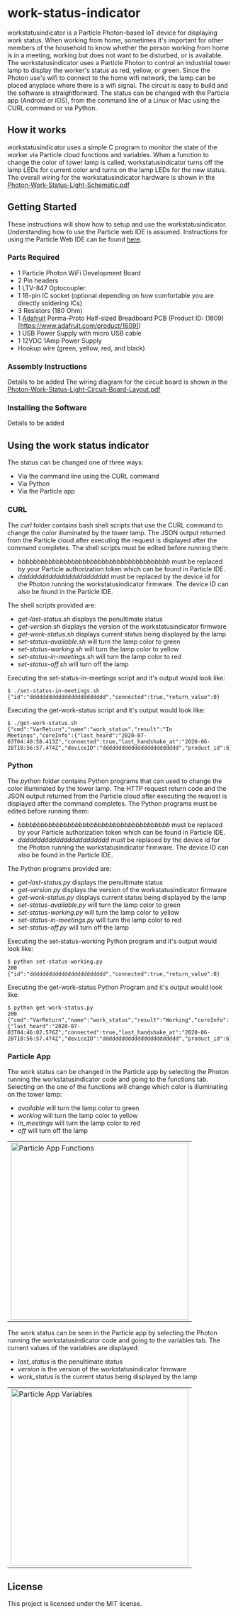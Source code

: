 # work-status-indicator
workstatusindicator is a Particle Photon-based IoT device for displaying work status. When working from home, sometimes it's important for other members of the household to know whether the person working from home is in a meeting, working but does not want to be disturbed, or is available. The workstatusindicator uses a Particle Photon to control an industrial tower lamp to display the worker's status as red, yellow, or green. Since the Photon use's wifi to connect to the home wifi network, the lamp can be placed anyplace where there is a wifi signal. The circuit is easy to build and the software is straightforward. The status can be changed with the Particle app (Android or iOS), from the command line of a Linux or Mac using the CURL command or via Python. 

## How it works
workstatusindicator uses a simple C program to monitor the state of the worker via Particle cloud functions and variables. When a function to change the color of tower lamp is called, workstatusindicator turns off the lamp LEDs for current color and turns on the lamp LEDs for the new status. 
The overall wiring for the workstatusindicator hardware is shown in the [Photon-Work-Status-Light-Schematic.pdf](https://github.com/makeralchemy/work-status-indicator/blob/master/Photon-Work-Status-Light-Schematic.pdf)

## Getting Started
These instructions will show how to setup and use the workstatusindicator. Understanding how to use the Particle web IDE is assumed. Instructions for using the Particle Web IDE can be found [here](https://docs.particle.io/tutorials/developer-tools/build/).

### Parts Required
- 1 Particle Photon WiFi Development Board
- 2 Pin headers
- 1 LTV-847 Optocoupler. 
- 1 16-pin IC socket (optional depending on how comfortable you are directly soldering ICs)
- 3 Resistors (180 Ohm)
- 1 [Adafruit](https://www.adafruit.com/) Perma-Proto Half-sized Breadboard PCB (Product ID: (1609)[https://www.adafruit.com/product/1609])
- 1 USB Power Supply with micro USB cable
- 1 12VDC 1Amp Power Supply
- Hookup wire (green, yellow, red, and black)

### Assembly Instructions
Details to be added
The wiring diagram for the circuit board is shown in the [Photon-Work-Status-Light-Circuit-Board-Layout.pdf](https://github.com/makeralchemy/work-status-indicator/blob/master/Photon-Work-Status-Light-Circuit-Board-Layout.pdf)

### Installing the Software
Details to be added

## Using the work status indicator
The status can be changed one of three ways:
- Via the command line using the CURL command
- Via Python
- Via the Particle app

### CURL
The *curl* folder contains bash shell scripts that use the CURL command to change the color illuminated by the tower lamp. 
The JSON output returned from the Particle cloud after executing the request is displayed after the command completes.
The shell scripts must be edited before running them:
- *bbbbbbbbbbbbbbbbbbbbbbbbbbbbbbbbbbbbbbbb* must be replaced by your Particle authorization token which can be found in Particle IDE.
- *dddddddddddddddddddddddd* must be replaced by the device id for the Photon running the workstatusindicator firmware. The device ID can also be found in the Particle IDE.

The shell scripts provided are:
- *get-last-status.sh* displays the penultimate status
- *get-version.sh* displays the version of the workstatusindicator firmware
- *get-work-status.sh* displays current status being displayed by the lamp  
- *set-status-available.sh* will turn the lamp color to green  
- *set-status-working.sh* will turn the lamp color to yellow  
- *set-status-in-meetings.sh* will turn the lamp color to red 
- *set-status-off.sh* will turn off the lamp 

Executing the set-status-in-meetings script and it's output would look like:
```
$ ./set-status-in-meetings.sh
{"id":"dddddddddddddddddddddddd","connected":true,"return_value":0}
```
Executing the get-work-status script and it's output would look like:
```
$ ./get-work-status.sh
{"cmd":"VarReturn","name":"work_status","result":"In Meetings","coreInfo":{"last_heard":"2020-07-03T04:40:58.413Z","connected":true,"last_handshake_at":"2020-06-28T18:56:57.474Z","deviceID":"dddddddddddddddddddddddd","product_id":6}}
```

### Python
The *python* folder contains Python programs that can used to change the color illuminated by the tower lamp. 
The HTTP request return code and the JSON output returned from the Particle cloud after executing the request is displayed after the command completes.
The Python programs must be edited before running them:
- *bbbbbbbbbbbbbbbbbbbbbbbbbbbbbbbbbbbbbbbb* must be replaced by your Particle authorization token which can be found in Particle IDE.
- *dddddddddddddddddddddddd* must be replaced by the device id for the Photon running the workstatusindicator firmware. The device ID can also be found in the Particle IDE.

The Python programs provided are:
- *get-last-status.py* displays the penultimate status
- *get-version.py* displays the version of the workstatusindicator firmware
- *get-work-status.py* displays current status being displayed by the lamp  
- *set-status-available.py* will turn the lamp color to green  
- *set-status-working.py* will turn the lamp color to yellow  
- *set-status-in-meetings.py* will turn the lamp color to red 
- *set-status-off.py* will turn off the lamp 

Executing the set-status-working Python program and it's output would look like:
```
$ python set-status-working.py
200
{"id":"dddddddddddddddddddddddd","connected":true,"return_value":0}
```
Executing the get-work-status Python Program and it's output would look like:
```
$ python get-work-status.py
200
{"cmd":"VarReturn","name":"work_status","result":"Working","coreInfo":{"last_heard":"2020-07-03T04:46:02.576Z","connected":true,"last_handshake_at":"2020-06-28T18:56:57.474Z","deviceID":"dddddddddddddddddddddddd","product_id":6}}
```

### Particle App
The work status can be changed in the Particle app by selecting the Photon running the workstatusindicator code and going to the functions tab.
Selecting on the one of the functions will change which color is illuminating on the tower lamp:
- *available* will turn the lamp color to green
- *working* will turn the lamp color to yellow
- *in_meetings* will turn the lamp color to red
- *off* will turn off the lamp

<table>
<tr><td>
<img src="https://raw.githubusercontent.com/makeralchemy/work-status-indicator/master/particle-app-functions.png" alt="Particle App Functions" width="400"/>
</td></tr>
</table>

The work status can be seen in the Particle app by selecting the Photon running the workstatusindicator code and going to the variables tab.
The current values of the variables are displayed:
- *last_status* is the penultimate status
- *version* is the version of the workstatusindicator firmware
- *work_status* is the current status being displayed by the lamp

<table>
<tr><td>
<img src="https://raw.githubusercontent.com/makeralchemy/work-status-indicator/master/particle-app-variables.png" alt="Particle App Variables" width="400"/>
</td></tr>
</table>

## License

This project is licensed under the MIT license.
